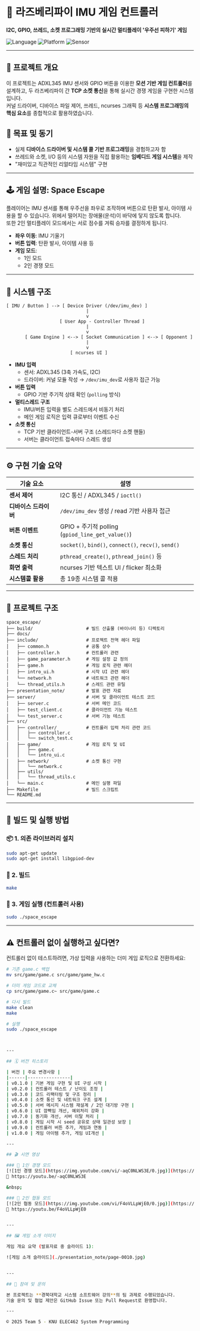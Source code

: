 
# 🚀 라즈베리파이 IMU 게임 컨트롤러  
**I2C, GPIO, 쓰레드, 소켓 프로그래밍 기반의 실시간 멀티플레이 '우주선 피하기' 게임**

![Language](https://img.shields.io/badge/C-100%25-blue.svg)
![Platform](https://img.shields.io/badge/Platform-Raspberry%20Pi%203-green.svg)
![Sensor](https://img.shields.io/badge/Sensor-ADXL345-ff69b4.svg)

---

## 📌 프로젝트 개요

이 프로젝트는 ADXL345 IMU 센서와 GPIO 버튼을 이용한 **모션 기반 게임 컨트롤러**를 설계하고, 두 라즈베리파이 간 **TCP 소켓 통신**을 통해 실시간 경쟁 게임을 구현한 시스템입니다.  
커널 드라이버, 디바이스 파일 제어, 쓰레드, ncurses 그래픽 등 **시스템 프로그래밍의 핵심 요소**를 종합적으로 활용하였습니다.

## 🎯 목표 및 동기

- 실제 **디바이스 드라이버 및 시스템 콜 기반 프로그래밍**을 경험하고자 함
- 쓰레드와 소켓, I/O 등의 시스템 자원을 직접 활용하는 **임베디드 게임 시스템**을 제작
- "재미있고 직관적인 리얼타임 시스템" 구현

---

## 🕹️ 게임 설명: Space Escape

플레이어는 IMU 센서를 통해 우주선을 좌우로 조작하며 버튼으로 탄환 발사, 아이템 사용을 할 수 있습니다. 위에서 떨어지는 장애물(운석)이 바닥에 닿지 않도록 합니다.  
또한 2인 멀티플레이 모드에서는 서로 점수를 겨뤄 승자를 결정하게 됩니다.

- **좌우 이동**: IMU 기울기
- **버튼 입력**: 탄환 발사, 아이템 사용 등  
- **게임 모드**:
  - 1인 모드
  - 2인 경쟁 모드

---

## 🧩 시스템 구조

```plaintext
[ IMU / Button ] --> [ Device Driver (/dev/imu_dev) ]
                              |
                              v
                    [ User App - Controller Thread ]
                              |
                              v
       [ Game Engine ] <--> [ Socket Communication ] <--> [ Opponent ]
                              |
                              v
                        [ ncurses UI ]
```

- **IMU 입력**
  - 센서: ADXL345 (3축 가속도, I2C)
  - 드라이버: 커널 모듈 작성 → `/dev/imu_dev`로 사용자 접근 가능
- **버튼 입력**
  - GPIO 기반 주기적 상태 확인 (`polling` 방식)
- **멀티스레드 구조**
  - IMU/버튼 입력을 별도 스레드에서 비동기 처리
  - 메인 게임 로직은 입력 큐로부터 이벤트 수신
- **소켓 통신**
  - TCP 기반 클라이언트-서버 구조 (스레드마다 소켓 핸들)
  - 서버는 클라이언트 접속마다 스레드 생성

---

## ⚙️ 구현 기술 요약

| 기술 요소         | 설명 |
|------------------|------|
| **센서 제어**       | I2C 통신 / ADXL345 / `ioctl()` |
| **디바이스 드라이버** | `/dev/imu_dev` 생성 / read 기반 사용자 접근 |
| **버튼 이벤트**     | GPIO + 주기적 polling (`gpiod_line_get_value()`) |
| **소켓 통신**       | `socket()`, `bind()`, `connect()`, `recv()`, `send()` |
| **스레드 처리**     | `pthread_create()`, `pthread_join()` 등 |
| **화면 출력**       | ncurses 기반 텍스트 UI / flicker 최소화 |
| **시스템콜 활용**   | 총 19종 시스템 콜 적용 |

---

## 📂 프로젝트 구조

```
space_escape/
├── build/                    # 빌드 산출물 (바이너리 등) 디렉토리
├── docs/                    
├── include/                  # 프로젝트 전역 헤더 파일
│   ├── common.h              # 공통 상수
│   ├── controller.h          # 컨트롤러 관련
│   ├── game_parameter.h      # 게임 설정 값 정의
│   ├── game.h                # 게임 로직 관련 헤더
│   ├── intro_ui.h            # 시작 UI 관련 헤더
│   └── network.h             # 네트워크 관련 헤더
│   └── thread_utils.h        # 스레드 관련 유틸
├── presentation_note/        # 발표 관련 자료
├── server/                   # 서버 및 클라이언트 테스트 코드
│   ├── server.c              # 서버 메인 코드
│   ├── test_client.c         # 클라이언트 기능 테스트
│   └── test_server.c         # 서버 기능 테스트
├── src/                      
│   ├── controller/           # 컨트롤러 입력 처리 관련 코드
│   │   ├── controller.c
│   │   └── switch_test.c
│   ├── game/                 # 게임 로직 및 UI
│   │   ├── game.c
│   │   └── intro_ui.c
│   ├── network/              # 소켓 통신 구현
│   │   └── network.c
│   ├── utils/
│   │   └── thread_utils.c
│   └── main.c                # 메인 실행 파일
├── Makefile                  # 빌드 스크립트
└── README.md 
```
---

## 🔧 빌드 및 실행 방법

### 📦 1. 의존 라이브러리 설치

```bash
sudo apt-get update
sudo apt-get install libgpiod-dev
```

### 🧱 2. 빌드

```bash
make
```

### 🚀 3. 게임 실행 (컨트롤러 사용)

```bash
sudo ./space_escape
```

---

## ⚠️ 컨트롤러 없이 실행하고 싶다면?

컨트롤러 없이 테스트하려면, 가상 입력을 사용하는 더미 게임 로직으로 전환하세요:

```bash
# 기존 game.c 백업
mv src/game/game.c src/game/game_hw.c

# 더미 게임 코드로 교체
cp src/game/game.c~ src/game/game.c

# 다시 빌드
make clean
make

# 실행
sudo ./space_escape



---

## 🗓️ 버전 히스토리

| 버전 | 주요 변경사항 |
|------|----------------|
| v0.1.0 | 기본 게임 구현 및 UI 구성 시작 |
| v0.2.0 | 컨트롤러 테스트 / 난이도 조정 |
| v0.3.0 | 코드 리팩터링 및 구조 정리 |
| v0.4.0 | 소켓 통신 및 네트워크 구조 설계 |
| v0.5.0 | 서버 메시지 시스템 재설계 / 2인 대기방 구현 |
| v0.6.0 | UI 깜빡임 개선, 예외처리 강화 |
| v0.7.0 | 동기화 개선, 서버 이탈 처리 |
| v0.8.0 | 게임 시작 시 seed 공유로 상태 일관성 보장 |
| v0.9.0 | 컨트롤러 버튼 추가, 게임과 연동 |
| v1.0.0 | 게임 아이템 추가, 게임 UI개선 |

---

## 🎬 시연 영상

### 🔹 1인 경쟁 모드  
[![1인 경쟁 모드](https://img.youtube.com/vi/-aqC0NLWS3E/0.jpg)](https://youtu.be/-aqC0NLWS3E)  
🔗 https://youtu.be/-aqC0NLWS3E

&nbsp;

### 🔹 2인 협동 모드  
[![2인 협동 모드](https://img.youtube.com/vi/F4oVLLpWjE0/0.jpg)](https://youtu.be/F4oVLLpWjE0)  
🔗 https://youtu.be/F4oVLLpWjE0


---

## 🖼️ 게임 소개 이미지

게임 개요 요약 (발표자료 중 슬라이드 1):

![게임 소개 슬라이드](./presentation_note/page-0010.jpg)


---

## 🙌 참여 및 문의

본 프로젝트는 **경북대학교 시스템 소프트웨어 강의**의 팀 과제로 수행되었습니다.  
기술 문의 및 협업 제안은 GitHub Issue 또는 Pull Request로 환영합니다.

---

© 2025 Team 5 - KNU ELEC462 System Programming
